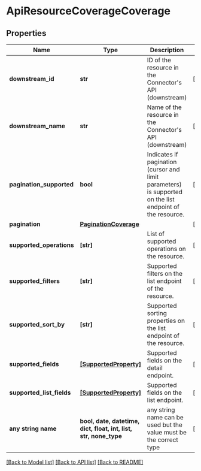 # ApiResourceCoverageCoverage


## Properties
Name | Type | Description | Notes
------------ | ------------- | ------------- | -------------
**downstream_id** | **str** | ID of the resource in the Connector&#39;s API (downstream) | [optional] 
**downstream_name** | **str** | Name of the resource in the Connector&#39;s API (downstream) | [optional] 
**pagination_supported** | **bool** | Indicates if pagination (cursor and limit parameters) is supported on the list endpoint of the resource. | [optional] 
**pagination** | [**PaginationCoverage**](PaginationCoverage.md) |  | [optional] 
**supported_operations** | **[str]** | List of supported operations on the resource. | [optional] 
**supported_filters** | **[str]** | Supported filters on the list endpoint of the resource. | [optional] 
**supported_sort_by** | **[str]** | Supported sorting properties on the list endpoint of the resource. | [optional] 
**supported_fields** | [**[SupportedProperty]**](SupportedProperty.md) | Supported fields on the detail endpoint. | [optional] 
**supported_list_fields** | [**[SupportedProperty]**](SupportedProperty.md) | Supported fields on the list endpoint. | [optional] 
**any string name** | **bool, date, datetime, dict, float, int, list, str, none_type** | any string name can be used but the value must be the correct type | [optional]

[[Back to Model list]](../../README.md#documentation-for-models) [[Back to API list]](../../README.md#documentation-for-api-endpoints) [[Back to README]](../../README.md)



